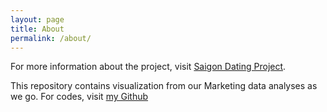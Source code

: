 ```yaml
---
layout: page
title: About
permalink: /about/
---
```


For more information about the project, visit [Saigon Dating Project](https://www.facebook.com/saigondatingproject/).

This repository contains visualization from our Marketing data analyses as we go. For codes, visit [my Github](https://github.com/ngmaihuong/saigondatingproject-su20)
